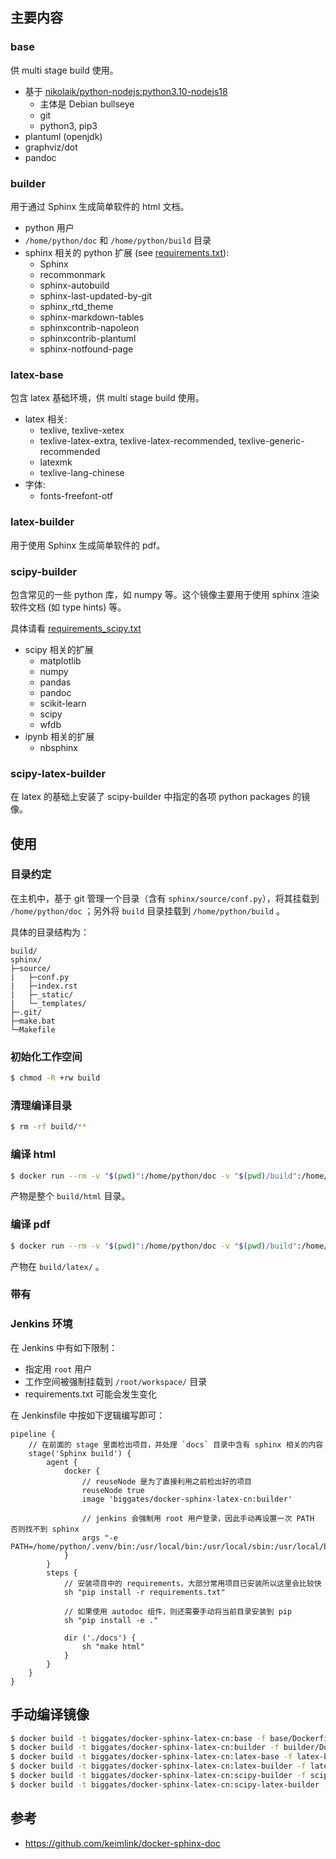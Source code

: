 ## 主要内容

### base

供 multi stage build 使用。

* 基于 [nikolaik/python-nodejs:python3.10-nodejs18](https://hub.docker.com/r/nikolaik/python-nodejs)
  * 主体是 Debian bullseye
  * git
  * python3, pip3
* plantuml (openjdk)
* graphviz/dot
* pandoc

### builder

用于通过 Sphinx 生成简单软件的 html 文档。

* python 用户
* `/home/python/doc` 和 `/home/python/build` 目录
* sphinx 相关的 python 扩展 (see [requirements.txt](requirements.txt)):
    * Sphinx
    * recommonmark
    * sphinx-autobuild
    * sphinx-last-updated-by-git
    * sphinx_rtd_theme
    * sphinx-markdown-tables
    * sphinxcontrib-napoleon
    * sphinxcontrib-plantuml
    * sphinx-notfound-page

### latex-base

包含 latex 基础环境，供 multi stage build 使用。

* latex 相关:
  * texlive, texlive-xetex
  * texlive-latex-extra, texlive-latex-recommended, texlive-generic-recommended
  * latexmk
  * texlive-lang-chinese
* 字体:
  * fonts-freefont-otf

### latex-builder

用于使用 Sphinx 生成简单软件的 pdf。

### scipy-builder

包含常见的一些 python 库，如 numpy 等。这个镜像主要用于使用 sphinx 渲染软件文档 (如 type hints) 等。

具体请看 [requirements_scipy.txt](./requirements_scipy.txt)

* scipy 相关的扩展
    * matplotlib
    * numpy
    * pandas
    * pandoc
    * scikit-learn
    * scipy
    * wfdb
* ipynb 相关的扩展
    * nbsphinx

### scipy-latex-builder

在 latex 的基础上安装了 scipy-builder 中指定的各项 python packages 的镜像。

## 使用

### 目录约定

在主机中，基于 git 管理一个目录（含有 `sphinx/source/conf.py`），将其挂载到 `/home/python/doc` ；另外将 `build` 目录挂载到 `/home/python/build` 。

具体的目录结构为：

```
build/
sphinx/
├─source/
|   ├─conf.py
|   ├─index.rst
|   ├─_static/
|   └─_templates/
├─.git/
├─make.bat
└─Makefile
```

### 初始化工作空间

```bash
$ chmod -R +rw build
```

### 清理编译目录

```bash
$ rm -rf build/**
```

### 编译 html

```bash
$ docker run --rm -v "$(pwd)":/home/python/doc -v "$(pwd)/build":/home/python/build biggates/docker-sphinx-latex-cn:builder make html
```

产物是整个 `build/html` 目录。

### 编译 pdf

```bash
$ docker run --rm -v "$(pwd)":/home/python/doc -v "$(pwd)/build":/home/python/build biggates/docker-sphinx-latex-cn:latex-builder make latexpdf
```

产物在 `build/latex/` 。

### 带有

### Jenkins 环境

在 Jenkins 中有如下限制：

* 指定用 `root` 用户
* 工作空间被强制挂载到 `/root/workspace/` 目录
* requirements.txt 可能会发生变化

在 Jenkinsfile 中按如下逻辑编写即可：

```
pipeline {
    // 在前面的 stage 里面检出项目，并处理 `docs` 目录中含有 sphinx 相关的内容
    stage('Sphinx build') {
        agent {
            docker {
                // reuseNode 是为了直接利用之前检出好的项目
                reuseNode true
                image 'biggates/docker-sphinx-latex-cn:builder'

                // jenkins 会强制用 root 用户登录，因此手动再设置一次 PATH 否则找不到 sphinx
                args "-e PATH=/home/python/.venv/bin:/usr/local/bin:/usr/local/sbin:/usr/local/bin:/usr/sbin:/usr/bin:/sbin:/bin"
            }
        }
        steps {
            // 安装项目中的 requirements，大部分常用项目已安装所以这里会比较快
            sh "pip install -r requirements.txt"

            // 如果使用 autodoc 组件，则还需要手动将当前目录安装到 pip
            sh "pip install -e ."

            dir ('./docs') {
                sh "make html"
            }
        }
    }
}
```

## 手动编译镜像

```bash
$ docker build -t biggates/docker-sphinx-latex-cn:base -f base/Dockerfile .
$ docker build -t biggates/docker-sphinx-latex-cn:builder -f builder/Dockerfile .
$ docker build -t biggates/docker-sphinx-latex-cn:latex-base -f latex-base/Dockerfile .
$ docker build -t biggates/docker-sphinx-latex-cn:latex-builder -f latex-builder/Dockerfile .
$ docker build -t biggates/docker-sphinx-latex-cn:scipy-builder -f scipy-builder/Dockerfile .
$ docker build -t biggates/docker-sphinx-latex-cn:scipy-latex-builder -f scipy-latex-builder/Dockerfile .
```

## 参考

* https://github.com/keimlink/docker-sphinx-doc
